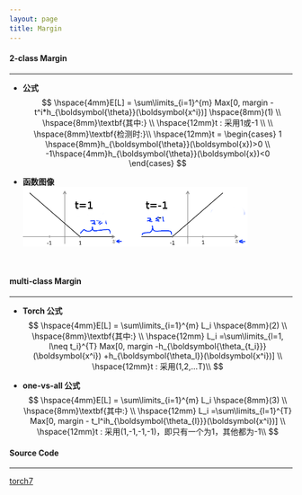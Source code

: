 ```yaml
---
layout: page
title: Margin
---
```


#### __2-class Margin__
---   
*  __公式__    
$$
\hspace{4mm}E[L] = \sum\limits_{i=1}^{m} Max[0, margin - t^i*h_{\boldsymbol{\theta}}(\boldsymbol{x^i})]   \hspace{8mm}(1) \\
\hspace{8mm}\textbf{其中:}    \\
\hspace{12mm}t : 采用1或-1 \\
    \\
\hspace{8mm}\textbf{检测时:}\\
\hspace{12mm}t =  \begin{cases} 
1 \hspace{8mm}h_{\boldsymbol{\theta}}(\boldsymbol{x})>0 \\ 
-1\hspace{4mm}h_{\boldsymbol{\theta}}(\boldsymbol{x})<0
\end{cases}
$$        
    
* __函数图像__     
![margin](./img/margin.png)    
<br />

#### __multi-class Margin__ 
---       
*  __Torch 公式__    
$$
\hspace{4mm}E[L] = \sum\limits_{i=1}^{m} L_i \hspace{8mm}(2) \\
\hspace{8mm}\textbf{其中:}    \\
\hspace{12mm} L_i =\sum\limits_{l=1, l\neq t_i}^{T} Max[0, margin -h_{\boldsymbol{\theta_{t_i}}}(\boldsymbol{x^i}) +h_{\boldsymbol{\theta_l}}(\boldsymbol{x^i})] \\
\hspace{12mm}t : 采用(1,2,...T)\\
$$    

*  __one-vs-all 公式__    
$$
\hspace{4mm}E[L] = \sum\limits_{i=1}^{m} L_i \hspace{8mm}(3) \\
\hspace{8mm}\textbf{其中:}    \\
\hspace{12mm} L_i =\sum\limits_{l=1}^{T} Max[0, margin - t_l^ih_{\boldsymbol{\theta_{l}}}(\boldsymbol{x^i})] \\
\hspace{12mm}t : 采用(1,-1,-1,-1)，即只有一个为1，其他都为-1\\
$$


#### __Source Code__
---    
[torch7](https://github.com/torch/nn/blob/master/)

